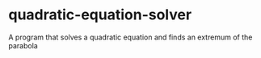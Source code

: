 # quadratic-equation-solver
A program that solves a quadratic equation and finds an extremum of the parabola
